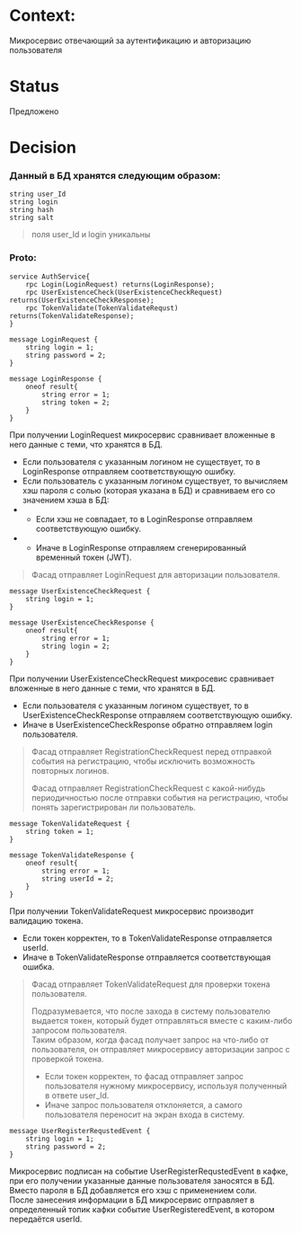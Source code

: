 # Context: 
Микросервис отвечающий за аутентификацию и авторизацию пользователя
# Status
Предложено
# Decision
### Данный в БД хранятся следующим образом: 
    string user_Id
    string login
    string hash
    string salt
    
> поля user_Id и login уникальны
### Proto: 
    service AuthService{
        rpc Login(LoginRequest) returns(LoginResponse);
        rpc UserExistenceCheck(UserExistenceCheckRequest) returns(UserExistenceCheckResponse);
        rpc TokenValidate(TokenValidateRequst) returns(TokenValidateResponse);
    }

    message LoginRequest {
        string login = 1;
        string password = 2;
    }

    message LoginResponse {
        oneof result{
            string error = 1;
            string token = 2;
        }
    }
    
При получении LoginRequest микросервис сравнивает вложенные в него данные с теми, что хранятся в БД.
* Если пользователя с указанным логином не существует, то в LoginResponse отправляем соответствующую ошибку.
* Если пользователь с указанным логином существует, то вычисляем хэш пароля с солью (которая указана в БД) и сравниваем его со значением хэша в БД:
* - Если хэш не совпадает, то в LoginResponse отправляем соответствующую ошибку.
* - Иначе в LoginResponse отправляем сгенерированный временный токен (JWT).  
> Фасад отправляет LoginRequest для авторизации пользователя. 

    message UserExistenceCheckRequest {
        string login = 1;
    }
    
    message UserExistenceCheckResponse {
        oneof result{
            string error = 1;
            string login = 2;
        }
    }
    
При получении UserExistenceCheckRequest микросевис сравнивает вложенные в него данные с теми, что хранятся в БД.
* Если пользователя с указанным логином существует, то в UserExistenceCheckResponse отправляем соответствующую ошибку.
* Иначе в UserExistenceCheckResponse обратно отправляем login пользователя.
> Фасад отправляет RegistrationCheckRequest перед отправкой события на регистрацию, чтобы исключить возможность повторных логинов.   
> 
> Фасад отправляет RegistrationCheckRequest с какой-нибудь периодичностью после отправки события на регистрацию, чтобы понять зарегистрирован ли пользователь.

    message TokenValidateRequest {
        string token = 1;
    }

    message TokenValidateResponse {
        oneof result{
            string error = 1;
            string userId = 2;
        }
    } 

При получении TokenValidateRequest микросервис производит валидацию токена.
* Если токен корректен, то в TokenValidateResponse отправляется userId.
* Иначе в TokenValidateResponse отправляется соответствующая ошибка.
> Фасад отправляет TokenValidateRequest для проверки токена пользователя. 
> 
> Подразумевается, что после захода в систему пользователю выдается токен, который будет отправляться вместе с каким-либо запросом пользователя.  
Таким образом, когда фасад получает запрос на что-либо от пользователя, он отправляет микросервису авторизации запрос с проверкой токена.  
> * Если токен корректен, то фасад отправляет запрос пользователя нужному микросервису, используя полученный в ответе user_Id.
> * Иначе запрос пользователя отклоняется, а самого пользователя переносит на экран входа в систему.

    message UserRegisterRequstedEvent {
        string login = 1;
        string password = 2;
    } 

Микросервис подписан на событие UserRegisterRequstedEvent в кафке, при его получении указанные данные пользователя заносятся в БД.  
Вместо пароля в БД добавляется его хэш с применением соли.  
После занесения информации в БД микросервис отправляет в определенный топик кафки событие UserRegisteredEvent, в котором передаётся userId.


